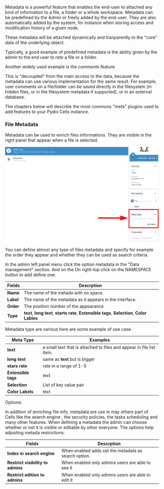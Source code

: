 
Metadata is a powerful feature that enables the end-user to attached any kind of information to a file, a folder or a whole workspace.
Metadata can be predefined by the Admin or freely added by the end-user. They are also automatically added by the system, for instance when storing access and modification history of a given node.

These metadata will be attached dynamically and tranparently to the "core" data of the underlying object.

Typically, a good example of predefined metadata is the ability given by the admin to the end user to _rate_ a file or a folder.

Another widely used example is the _comments_ feature.

This is "decoupled" from the main access to the data, because the metadata can use various implementation for the same result. For example, user comments on a file/folder can be saved directly in the filesystem (in hidden files, or in the filesystem metadata if supported), or in an external database.

The chapters below will describe the most commons "meta" plugins used to add features to your Pydio Cells instance.

### File Metadata

Metadata can be used to enrich files informations. They are visible in the right panel that appear when a file is selected. 

![meta](/images/3_storage_data_and_metadata/file_list_right_panel.png)


You can define almost any type of files metadata and specify for example the order they appear and whether they can be used as search criteria.

In the admin left panel menu click the option metadata in the "Data management" section. And on the On right-top click on the NAMESPACE button to add define one.


| Fields| Descrption|
|-------|-----------|
|**Name**| The name of the metada with no space.|
|**Label**| The name of the metadata as it appears in the interface.
|**Order**| The position number of the appearance|
|**Type**|  **text**, **long text**, **starts rate**, **Extensible tags**, **Selection**, **Color Lables**|

Metadata type are various here are some example of use case.

| Meta Type| Examples|
|----------|---------|
|**text**| a small text that is attached to files and appear in file list item.|
|**long text**| same as **text** but is bigger|
|**stars rate**| rate in a range of 1-5|
|**Extensible tags**|  text|
|**Selection**|  List of key value pair|
|**Color Labels**|  text|


Options:

In addition of enriching file info, metadata are use in may others part of Cells like the search engine , the security policies, the tasks scheduling and many other features. When defining a metadata the admin can choose  whether or not it is visible or editable by other everyone. The options help adjusting metada restrictions:


| Fields| Descrption|
|-------|-----------|
|**Index in search engine**| When enabled adds set the metadata as search option.|
|**Restrict visibility to admins**| When enabled only admins users are able to see it|
|**Restrict edition to admins**| When enabled only admins users are able to edit it|